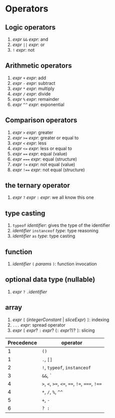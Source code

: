 # Operators

## Logic operators

1. _expr_ `&&` _expr_: and
1. _expr_ `||` _expr_: or
1. `!` _expr_: not

## Arithmetic operators

1. _expr_ `+` _expr_: add
1. _expr_ `-` _expr_: subtract
1. _expr_ `*` _expr_: multiply
1. _expr_ `/` _expr_: divide
1. _expr_ `%` _expr_: remainder
1. _expr_ `^^` _expr_: exponential

## Comparison operators

1. _expr_ `>` _expr_: greater
1. _expr_ `>=` _expr_: greater or equal to
1. _expr_ `<` _expr_: less
1. _expr_ `<=` _expr_: less or equal to
1. _expr_ `==` _expr_: equal (value)
1. _expr_ `===` _expr_: equal (structure)
1. _expr_ `!=` _expr_: not equal (value)
1. _expr_ `!==` _expr_: not equal (structure)

## the ternary operator

1. _expr_ `?` _expr_ `:` _expr_: we all know this one

## type casting

1. `typeof` _identifier_: gives the type of the identifier
1. _identifier_ `instanceof` _type_: type reasoning
1. _identifier_ `as` _type_: type casting

## function

1. _identifier_ `(` _params_ `)`: function invocation


## optional data type (nullable)

1. _expr_ `?` `.`_identifier_

## array

1. _expr_ `[` (_integerConstant_ | _sliceExpr_) `]`: indexing
1. `...` _expr_: spread operator
1. _expr_ `[` _expr_? `:` _expr_? (`:` _expr_?)? `]`: slicing

| Precedence | operator |
| ---------- | ---------|
| 1          | `()`     |
| 1          | `.`, `[]`   |
| 2          | `!`, `typeof`, `instanceof` |
| 3          | `&&`, `||` |
| 4          | `>`, `<`, `>=`, `<=`, `==`, `!=`, `===`, `!==` |
| 4          | `*`, `/`, `%`, `^^` |
| 5          | `+`, `-`|
| 6          | `? :`        |
